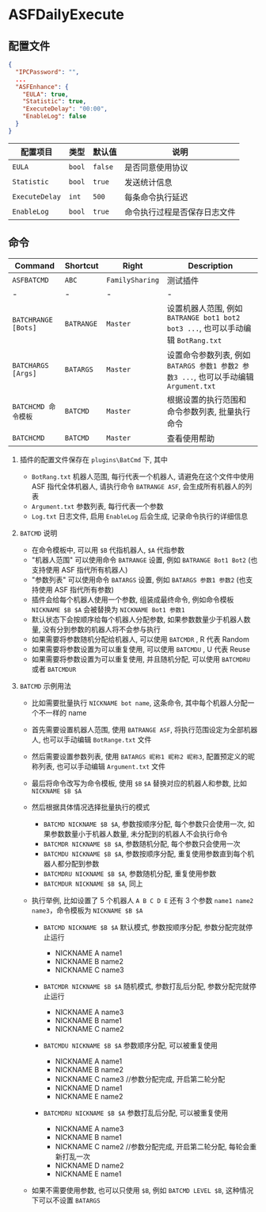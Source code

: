 # ASFDailyExecute

## 配置文件

```json
{
  "IPCPassword": "",
  ...
  "ASFEnhance": {
    "EULA": true,
    "Statistic": true,
    "ExecuteDelay": "00:00",
    "EnableLog": false
  }
}
```

| 配置项目       | 类型   | 默认值  | 说明                         |
| -------------- | ------ | ------- | ---------------------------- |
| `EULA`         | `bool` | `false` | 是否同意使用协议             |
| `Statistic`    | `bool` | `true`  | 发送统计信息                 |
| `ExecuteDelay` | `int`  | `500`   | 每条命令执行延迟             |
| `EnableLog`    | `bool` | `true`  | 命令执行过程是否保存日志文件 |

## 命令

| Command             | Shortcut   | Right           | Description                                                                           |
| ------------------- | ---------- | --------------- | ------------------------------------------------------------------------------------- |
| `ASFBATCMD`         | `ABC`      | `FamilySharing` | 测试插件                                                                              |
| -                   | -          | -               | -                                                                                     |
| `BATCHRANGE [Bots]` | `BATRANGE` | `Master`        | 设置机器人范围, 例如 `BATRANGE bot1 bot2 bot3 ...`, 也可以手动编辑 `BotRang.txt`      |
| `BATCHARGS [Args]`  | `BATARGS`  | `Master`        | 设置命令参数列表, 例如 `BATARGS 参数1 参数2 参数3 ...`, 也可以手动编辑 `Argument.txt` |
| `BATCHCMD 命令模板` | `BATCMD`   | `Master`        | 根据设置的执行范围和命令参数列表, 批量执行命令                                        |
| `BATCHCMD`          | `BATCMD`   | `Master`        | 查看使用帮助                                                                          |

1. 插件的配置文件保存在 `plugins\BatCmd` 下, 其中

   - `BotRang.txt` 机器人范围, 每行代表一个机器人, 请避免在这个文件中使用 ASF 指代全体机器人, 请执行命令 `BATRANGE ASF`, 会生成所有机器人的列表
   - `Argument.txt` 参数列表, 每行代表一个参数
   - `Log.txt` 日志文件, 启用 `EnableLog` 后会生成, 记录命令执行的详细信息

2. `BATCMD` 说明

   - 在命令模板中, 可以用 `$B` 代指机器人, `$A` 代指参数
   - "机器人范围" 可以使用命令 `BATRANGE` 设置, 例如 `BATRANGE Bot1 Bot2` (也支持使用 ASF 指代所有机器人)
   - "参数列表" 可以使用命令 `BATARGS` 设置, 例如 `BATARGS 参数1 参数2` (也支持使用 ASF 指代所有参数)
   - 插件会给每个机器人使用一个参数, 组装成最终命令, 例如命令模板 `NICKNAME $B $A` 会被替换为 `NICKNAME Bot1 参数1`
   - 默认状态下会按顺序给每个机器人分配参数, 如果参数数量少于机器人数量, 没有分到参数的机器人将不会参与执行
   - 如果需要将参数随机分配给机器人, 可以使用 `BATCMDR` , R 代表 Random
   - 如果需要将参数设置为可以重复使用, 可以使用 `BATCMDU` , U 代表 Reuse
   - 如果需要将参数设置为可以重复使用, 并且随机分配, 可以使用 `BATCMDRU` 或者 `BATCMDUR`

3. `BATCMD` 示例用法

   - 比如需要批量执行 `NICKNAME bot name`, 这条命令, 其中每个机器人分配一个不一样的 name
   - 首先需要设置机器人范围, 使用 `BATRANGE ASF`, 将执行范围设定为全部机器人, 也可以手动编辑 `BotRange.txt` 文件
   - 然后需要设置参数列表, 使用 `BATARGS 昵称1 昵称2 昵称3`, 配置预定义的昵称列表, 也可以手动编辑 `Argument.txt` 文件
   - 最后将命令改写为命令模板, 使用 `$B` `$A` 替换对应的机器人和参数, 比如 `NICKNAME $B $A`
   - 然后根据具体情况选择批量执行的模式

     - `BATCMD NICKNAME $B $A`, 参数按顺序分配, 每个参数只会使用一次, 如果参数数量小于机器人数量, 未分配到的机器人不会执行命令
     - `BATCMDR NICKNAME $B $A`, 参数随机分配, 每个参数只会使用一次
     - `BATCMDU NICKNAME $B $A`, 参数按顺序分配, 重复使用参数直到每个机器人都分配到参数
     - `BATCMDRU NICKNAME $B $A`, 参数随机分配, 重复使用参数
     - `BATCMDUR NICKNAME $B $A`, 同上

   - 执行举例, 比如设置了 5 个机器人 `A B C D E` 还有 3 个参数 `name1 name2 name3`，命令模板为 `NICKNAME $B $A`

     - `BATCMD NICKNAME $B $A` 默认模式, 参数按顺序分配, 参数分配完就停止运行

       - NICKNAME A name1
       - NICKNAME B name2
       - NICKNAME C name3

     - `BATCMDR NICKNAME $B $A` 随机模式, 参数打乱后分配, 参数分配完就停止运行

       - NICKNAME A name3
       - NICKNAME B name1
       - NICKNAME C name2

     - `BATCMDU NICKNAME $B $A` 参数顺序分配, 可以被重复使用
       - NICKNAME A name1
       - NICKNAME B name2
       - NICKNAME C name3 //参数分配完成, 开启第二轮分配
       - NICKNAME D name1
       - NICKNAME E name2

     - `BATCMDRU NICKNAME $B $A` 参数打乱后分配, 可以被重复使用
       - NICKNAME A name3
       - NICKNAME B name1
       - NICKNAME C name2 //参数分配完成, 开启第二轮分配, 每轮会重新打乱一次
       - NICKNAME D name2
       - NICKNAME E name1

   - 如果不需要使用参数, 也可以只使用 `$B`, 例如 `BATCMD LEVEL $B`, 这种情况下可以不设置 `BATARGS`

